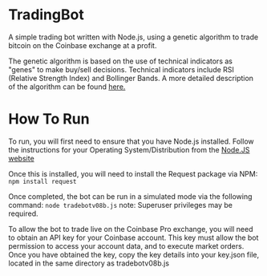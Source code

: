# TradingBot
A simple trading bot written with Node.js, using a genetic algorithm to trade bitcoin on the Coinbase exchange at a profit.

The genetic algorithm is based on the use of technical indicators as "genes" to make buy/sell decisions. Technical indicators include RSI (Relative Strength Index) and Bollinger Bands. A more detailed description of the algorithm can be found [here.](https://drive.google.com/file/d/1PmdPLlO-DP7bIeLbcCo3f6TjxgUHmM9P/view?ths=true)

# How To Run
To run, you will first need to ensure that you have Node.js installed. Follow the instructions for your Operating System/Distribution from the [Node.JS website](http://www.nodejs.org)

Once this is installed, you will need to install the Request package via NPM:
`npm install request`

Once completed, the bot can be run in a simulated mode via the following command:
`node tradebotv08b.js`
note: Superuser privileges may be required.

To allow the bot to trade live on the Coinbase Pro exchange, you will need to obtain an API key for your Coinbase account. This key must allow the bot permission to access your account data, and to execute market orders. Once you have obtained the key, copy the key details into your key.json file, located in the same directory as tradebotv08b.js
